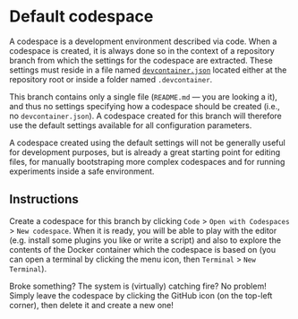 # Default codespace

A codespace is a development environment described via code. When a codespace is created, it is
always done so in the context of a repository branch from which the settings for the codespace are
extracted. These settings must reside in a file named
[`devcontainer.json`](https://code.visualstudio.com/docs/remote/devcontainerjson-reference) located
either at the repository root or inside a folder named `.devcontainer`.

This branch contains only a single file (`README.md` &mdash; you are looking a it), and thus no
 settings specifying how a codespace should be created (i.e., no `devcontainer.json`). A codespace
 created for this branch will therefore use the default settings available for all configuration
 parameters.

A codespace created using the default settings will not be generally useful for development
purposes, but is already a great starting point for editing files, for manually bootstraping more
complex codespaces and for running experiments inside a safe environment.

## Instructions

Create a codespace for this branch by clicking `Code` > `Open with Codespaces` > `New codespace`.
When it is ready, you will be able to play with the editor (e.g. install some plugins you like or
write a script) and also to explore the contents of the Docker container which the codespace is based
on (you can open a terminal by clicking the menu icon, then `Terminal` > `New Terminal`).

Broke something? The system is (virtually) catching fire? No problem! Simply leave the codespace by
clicking the GitHub icon (on the top-left corner), then delete it and create a new one!